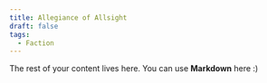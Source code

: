 ```yaml
---
title: Allegiance of Allsight
draft: false
tags:
  - Faction
---
```

 
The rest of your content lives here. You can use **Markdown** here :)